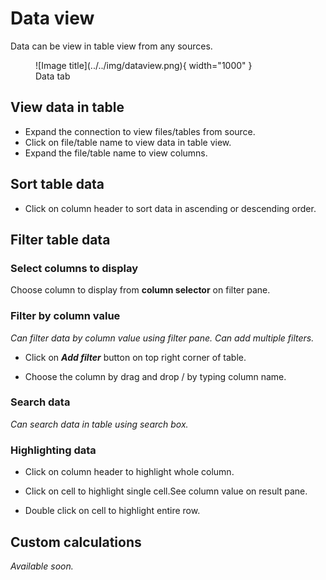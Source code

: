 # **Data view**

Data can be view in table view from any sources.

<figure markdown="span">
  ![Image title](../../img/dataview.png){ width="1000" }
  <figcaption>Data tab</figcaption>
</figure>

## **View data in table**

- Expand the connection to view files/tables from source.
- Click on file/table name to view data in table view.
- Expand the file/table name to view columns.

## **Sort table data**

- Click on column header to sort data in ascending or descending order.

## **Filter table data**
### **Select columns to display**
Choose column to display from **column selector** on filter pane.

### **Filter by column value**
*Can filter data by column value using filter pane. Can add multiple filters.*

- Click on **_Add filter_** button on top right corner of table.

- Choose the column by drag and drop / by typing column name.

### **Search data**

*Can search data in table using search box.*

### **Highlighting data**

- Click on column header to highlight whole column.

- Click on cell to highlight single cell.See column value on result pane.

- Double click on cell to highlight entire row.

## **Custom calculations**

*Available soon.*




